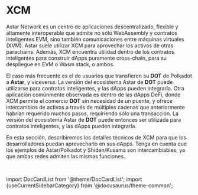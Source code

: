 # XCM

Astar Network es un centro de aplicaciones descentralizado, flexible y altamente interoperable que admite no sólo WebAssembly y contratos inteligentes EVM, sino también comunicaciones entre máquinas virtuales (XVM).
Astar suele utilizar XCM para aprovechar los activos de otras parachains. Además, XCM encuentra utilidad dentro de los contratos inteligentes para construir dApps puramente cross-chain, para su despliegue en EVM o Wasm stack, o ambos.

El caso más frecuente es el de usuarios que transfieren su **DOT** de Polkadot a **Astar**, y viceversa. La versión del ecosistema Astar de **DOT** puede utilizarse para contratos inteligentes, y las dApps pueden integrarla. Otra aplicación comúnmente observada es dentro de las dApps DeFi, donde XCM permite el comercio **DOT** sin necesidad de un puente, y ofrece intercambios de activos a través de múltiples cadenas que anteriormente habrían requerido muchos pasos, requiriendo sólo una transacción. La versión del ecosistema Astar de **DOT** puede entonces ser utilizada para contratos inteligentes, y las dApps pueden integrarla.

En esta sección, describiremos los detalles técnicos de XCM para que los desarrolladores puedan aprovecharlo en sus dApps. Tenga en cuenta que los ejemplos de Astar/Polkadot y Shiden/Kusama son intercambiables, ya que ambas redes admiten las mismas funciones.

<br/>

import DocCardList from '@theme/DocCardList';
import {useCurrentSidebarCategory} from '@docusaurus/theme-common';

<DocCardList items={useCurrentSidebarCategory().items}/>
